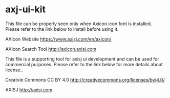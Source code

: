 axj-ui-kit
==========

This file can be properly seen only when Axicon icon font is installed. Please refer to the link below to install before using it.

AXIcon Website
https://www.axisj.com/en/axicon/

AXIcon Search Tool
http://axicon.axisj.com

This file is a supporting tool for axisj ui development and can be used for commercial purposes. Please refer to the link below for more details about license.. 

Creatvie Commons CC BY 4.0
http://creativecommons.org/licenses/by/4.0/

AXISJ
http://axisj.com
